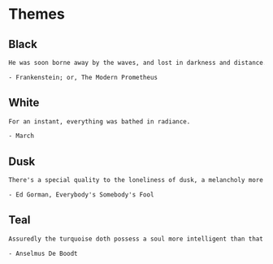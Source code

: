# Themes

## Black
```txt
He was soon borne away by the waves, and lost in darkness and distance.

- Frankenstein; or, The Modern Prometheus
```

## White
```txt
For an instant, everything was bathed in radiance.

- March
```

## Dusk
```txt
There's a special quality to the loneliness of dusk, a melancholy more brooding even than the night's.

- Ed Gorman, Everybody's Somebody's Fool
```

## Teal
```txt
Assuredly the turquoise doth possess a soul more intelligent than that of man.

- Anselmus De Boodt
```
